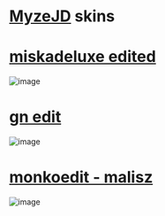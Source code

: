# [MyzeJD](https://osu.ppy.sh/users/3257847) skins

# [miskadeluxe edited](https://drive.google.com/drive/folders/1DjIGN5mz5RZZ0mu4Jwq_NXPItYOlxnwh?usp=sharing)
![image](https://i.postimg.cc/Vk3xPshD/screenshot1064.jpg)

# [gn edit](https://drive.google.com/drive/folders/1IWBz5Fd7UElwUcLj6O-csuUo8QN51pZE?usp=sharing)
![image](https://i.postimg.cc/QC4z4j5g/screenshot1065.jpg)

# [monkoedit - malisz](https://drive.google.com/drive/folders/1GJcd1Xv7fPGQ5yFUsPWU7UWXuHK4e525?usp=sharing)
![image](https://i.postimg.cc/90FSYD4F/screenshot1067.jpg)



